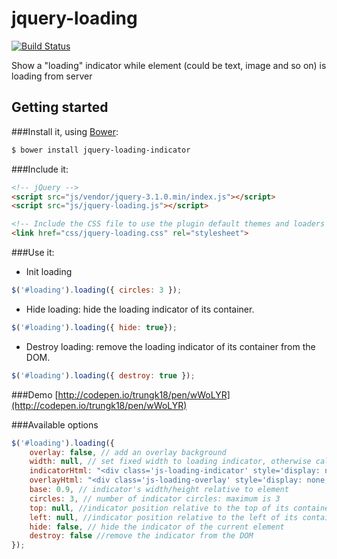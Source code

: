 # jquery-loading

[![Build Status](https://travis-ci.org/trungk18/jquery-loading.svg)](https://travis-ci.org/trungk18/jquery-loading)

Show a "loading" indicator while element (could be text, image and so on) is loading from server

## Getting started

###Install it, using [Bower](http://bower.io/):

```sh
$ bower install jquery-loading-indicator
```

###Include it:

```html
<!-- jQuery -->
<script src="js/vendor/jquery-3.1.0.min/index.js"></script>
<script src="js/jquery-loading.js"></script>

<!-- Include the CSS file to use the plugin default themes and loaders -->
<link href="css/jquery-loading.css" rel="stylesheet">
```

###Use it:

- Init loading
```javascript
$('#loading').loading({ circles: 3 });
```

- Hide loading: hide the loading indicator of its container.

```javascript
$('#loading').loading({ hide: true});
```

- Destroy loading: remove the loading indicator of its container from the DOM.

```javascript
$('#loading').loading({ destroy: true });
```


###Demo
[http://codepen.io/trungk18/pen/wWoLYR](http://codepen.io/trungk18/pen/wWoLYR)


###Available options

```javascript
$('#loading').loading({
    overlay: false, // add an overlay background
    width: null, // set fixed width to loading indicator, otherwise calculated relative to element
    indicatorHtml: "<div class='js-loading-indicator' style='display: none;'></div>",
    overlayHtml: "<div class='js-loading-overlay' style='display: none;'></div>",
    base: 0.9, // indicator's width/height relative to element
    circles: 3, // number of indicator circles: maximum is 3
    top: null, //indicator position relative to the top of its container
    left: null, //indicator position relative to the left of its container
    hide: false, // hide the indicator of the current element
    destroy: false //remove the indicator from the DOM
});
```
